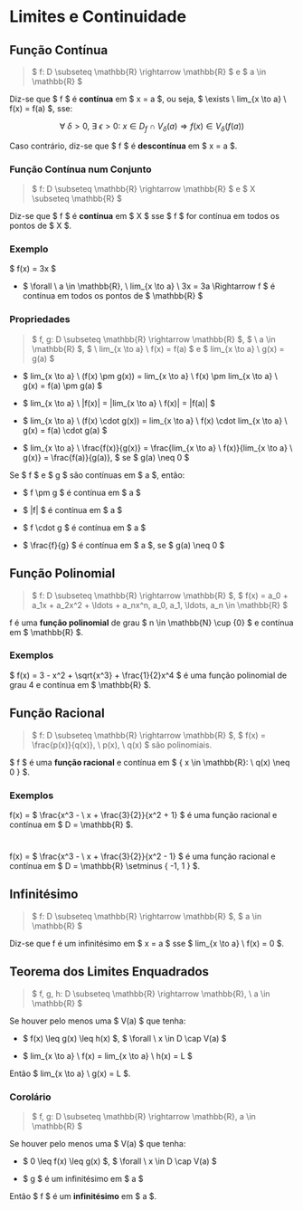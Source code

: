 # __Limites e Continuidade__

## __Função Contínua__

> $ f: D \subseteq \mathbb{R} \rightarrow \mathbb{R} $ e $ a \in \mathbb{R} $

Diz-se que $ f $ é __contínua__ em $ x = a $, ou seja, $ \exists \ lim_{x \to a} \ f(x) = f(a) $, sse:

$$ \forall \ \delta > 0, \ \exists \ \epsilon > 0: \ x \in D_f \ \cap \ V_{\delta}(a) \Rightarrow f(x) \in V_{\delta}(f(a)) $$

Caso contrário, diz-se que $ f $ é __descontínua__ em $ x = a $.

### __Função Contínua num Conjunto__

> $ f: D \subseteq \mathbb{R} \rightarrow \mathbb{R} $ e $ X \subseteq \mathbb{R} $

Diz-se que $ f $ é __contínua__ em $ X $ sse $ f $ for contínua em todos os pontos de $ X $.

### __Exemplo__

$ f(x) = 3x $

* $ \forall \ a \in \mathbb{R}, \ lim_{x \to a} \ 3x = 3a \Rightarrow f $ é contínua em todos os pontos de $ \mathbb{R} $

### __Propriedades__

> $ f, g: D \subseteq \mathbb{R} \rightarrow \mathbb{R} $, $ \ a \in \mathbb{R} $, $ \ lim_{x \to a} \ f(x) = f(a) $ e $ lim_{x \to a} \ g(x) = g(a) $

* $ lim_{x \to a} \ (f(x) \pm g(x)) = lim_{x \to a} \ f(x) \pm lim_{x \to a} \ g(x) = f(a) \pm g(a) $

* $ lim_{x \to a} \ |f(x)| = |lim_{x \to a} \ f(x)| = |f(a)| $

* $ lim_{x \to a} \ (f(x) \cdot g(x)) = lim_{x \to a} \ f(x) \cdot lim_{x \to a} \ g(x) = f(a) \cdot g(a) $

* $ lim_{x \to a} \ \frac{f(x)}{g(x)} = \frac{lim_{x \to a} \ f(x)}{lim_{x \to a} \ g(x)} = \frac{f(a)}{g(a)}, $ se $ g(a) \neq 0 $

Se $ f $ e $ g $ são contínuas em $ a $, então:

* $ f \pm g $ é contínua em $ a $

* $ |f| $ é contínua em $ a $

* $ f \cdot g $ é contínua em $ a $

* $ \frac{f}{g} $ é contínua em $ a $, se $ g(a) \neq 0 $

## __Função Polinomial__

> $ f: D \subseteq \mathbb{R} \rightarrow \mathbb{R} $, $ f(x) = a_0 + a_1x + a_2x^2 + \ldots + a_nx^n, a_0, a_1, \ldots, a_n \in \mathbb{R} $

f é uma __função polinomial__ de grau $ n \in \mathbb{N} \cup \{0\} $ e contínua em $ \mathbb{R} $.

### __Exemplos__

$ f(x) = 3 - x^2 + \sqrt{x^3} + \frac{1}{2}x^4  $ é uma função polinomial de grau 4 e contínua em $ \mathbb{R} $.

## __Função Racional__

> $ f: D \subseteq \mathbb{R} \rightarrow \mathbb{R} $, $ f(x) = \frac{p(x)}{q(x)}, \ p(x), \ q(x) $ são polinomiais.

$ f $ é uma __função racional__ e contínua em $ \{ x \in \mathbb{R}: \ q(x) \neq 0 \} $.

### __Exemplos__

f(x) = $ \frac{x^3 - \ x + \frac{3}{2}}{x^2 + 1} $ é uma função racional e contínua em $ D = \mathbb{R} $.

#

f(x) = $ \frac{x^3 - \ x + \frac{3}{2}}{x^2 - 1} $ é uma função racional e contínua em $ D = \mathbb{R} \setminus \{ -1, 1 \} $.

## __Infinitésimo__

> $ f: D \subseteq \mathbb{R} \rightarrow \mathbb{R} $, $ a \in \mathbb{R} $

Diz-se que f é um infinitésimo em $ x = a $ sse $ lim_{x \to a} \ f(x) = 0 $.

## __Teorema dos Limites Enquadrados__

> $ f, g, h: D \subseteq \mathbb{R} \rightarrow \mathbb{R}, \ a \in \mathbb{R} $

Se houver pelo menos uma $ V(a) $ que tenha:

* $ f(x) \leq g(x) \leq h(x) $, $ \forall \ x \in D \cap V(a) $ 

* $ lim_{x \to a} \ f(x) = lim_{x \to a} \ h(x) = L $

Então $ lim_{x \to a} \ g(x) = L $.

### __Corolário__

> $ f, g: D \subseteq \mathbb{R} \rightarrow \mathbb{R}, a \in \mathbb{R} $

Se houver pelo menos uma $ V(a) $ que tenha: 

* $ 0 \leq f(x) \leq g(x) $, $ \forall \ x \in D \cap V(a) $ 

* $ g $ é um infinitésimo em $ a $

Então $ f $ é um __infinitésimo__ em $ a $.